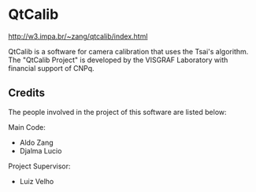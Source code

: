 # QtCalib

http://w3.impa.br/~zang/qtcalib/index.html


QtCalib is a software for camera calibration that uses the Tsai's algorithm. The "QtCalib Project" is developed by the VISGRAF Laboratory with financial support of CNPq.

## Credits

The people involved in the project of this software are listed below:

Main Code:

+ Aldo Zang
+ Djalma Lucio

Project Supervisor:

+ Luiz Velho